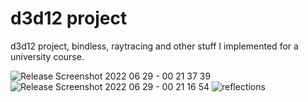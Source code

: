 # d3d12 project
d3d12 project, bindless, raytracing and other stuff I implemented for a university course.

![Release Screenshot 2022 06 29 - 00 21 37 39](https://user-images.githubusercontent.com/57536424/176313929-c2b7ccd2-d6f3-4c07-80d1-7d6f1160d554.png)
![Release Screenshot 2022 06 29 - 00 21 16 54](https://user-images.githubusercontent.com/57536424/176313949-29e5381b-8548-40ec-897e-e30b34755e3e.png)
![reflections](https://user-images.githubusercontent.com/57536424/176314162-51270a26-c989-4d12-b716-ba81af591002.png)
